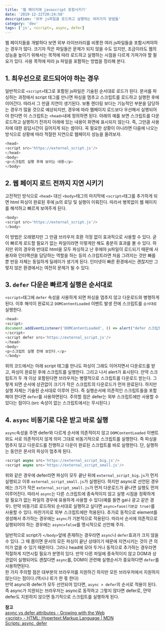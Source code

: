 ```yaml
---
title: '웹 페이지에 javascript 포함시키기'
date: '2019-12-22T20:24:58'
description: '외부 js파일을 로드하고 실행하는 여러가지 방법들'
category: 'dev'
tags: ['js', <script>, async, defer]
---
```


웹 페이지들을 개발하다 보면 외부 라이브러리를 비롯한 여러 js파일들을 포함시켜야하는 경우가 많다. 크기자 작은 파일들은 문제가 되지 않을 수도 있지만, 조금이라도 웹의 성능을 높이기 위해서는 목적에 따라 로드하고 실행하는 시점을 다르게 가져가야 할 필요가 있다. 사용 목적에 따라 js 파일을 포함하는 방법을 정리해 본다.

## 1. 최우선으로 로드되어야 하는 경우

일반적으로 `<script>`태그로 포함된 js파일은 기술된 순서대로 로드가 된다. 문서를 파싱하는 과정에서 script 태그를 만나면 파싱을 멈추고 스크립트를 로드하고 실행한 후에 이어간다. 따라서 그 만큼 지연이 생기된다. 보통 렌더링 보다는 기능적인 부분을 담당하는 경우가 많을 것으로 예상되지만, 경우에 따라 웹페이지 로드보다 우선해서 실행되어야 한다면 이 스크립트는 `<head>`내에 정의하면 된다. 아래의 예를 보면 스크립트를 다운로드하고 실행하기 전까지 아래에 있는 내용이 화면에 표시되지 않는다. 즉, 그만큼 사용자에 대한 응답시간이 길어지게 되는 셈이다. 꼭 필요한 상황이 아니라면 다음에 나오는 방식으로 상황에 따라 적절한 지연으로 웹페이지 성능을 올려보자.
```js
<head>
<script src='https://external_script.js'/>
</head>
<body>
<p>스크립트 실행 후에 보이는 내용</p>
</body>
```

## 2. 웹 페이지 로드 전까지 지연 시키기

고전적인 방식으로 `<head>` 대신 `<body>`태그의 마지막에 `<script>`태그를 추가하게 되면 html 파싱이 완료된 후에 js의 로딩 및 실행이 이뤄진다. 따라서 병목없이 웹 페이지를 해석하고 빠르게 보여주게 된다.
```js
<body>
<script src='https://external_script.js'/>
</body>
```
이 방법은 오래됐지만 그 만큼 브라우저 호환 걱정 없이 효과적으로 사용할 수 있다. 굳이 빠르게 로드할 필요가 없는 파일이라면 이렇게만 해도 충분히 효과를 볼 수 있다. 하지만 위의 경우와 반대로 html을 모두 파싱하고 난 후에야 js파일이 로드되기 때문에 사용자와 인터랙션을 담당하는 역할을 하는 등의 스크립트라면 처음 그려지는 것만 빠를 뿐 반응 자체는 동일하게 딜레이가 생기게 된다. 인터넷이 빠른 환경에서는 괜찮지만 그렇지 않은 환경에서는 여전히 문제가 될 수 있다.


## 3. `defer` 다운은 빠르게 실행은 순서대로

`<script>`태그에 `defer` 속성을 사용하게 되면 파싱을 멈추지 않고 다운로드와 병행하게 된다. 이후 해석이 완료되고 `DOMContentLoaded` 이벤트 발생 전에 스크립트를 `순서대로` 실행한다.

```js
<head>
<script>
document.addEventListener('DOMContentLoaded', () => alert("defer 스크립트 실행 후 호출"));
</script>
<script defer src='https://external_script.js'/>
</head>
<body>
<p>스크립트 실행 전에 보인다.</p>
</body>
```
위의 코드에서는 아래 script 태그를 만나도 파싱이 그래도 이어지면서 다운로드를 받고, 파싱이 완료된 후에 스크립트를 실행한다. 그리고 나서 alert가 표시된다.
만약 스크립트가 두 개 이상 포함된다면 브라우저는 병렬적으로 스크립트를 다운로드 받는다. 그렇게 되면 순서에 상관없이 크기가 작은 스크립트의 다운로드가 먼저 완료된다. 하지만 실행 자체는 기술된 순서대로 이루어 진다. 즉 실행순서에 의존적인 스크립트들을 포함해야 한다면 `defer`를 사용하면된다. 주의할 점은 defer는 외부 스크립트에만 사용할 수 있다는 점이다.(src 속성이 없는 스크립트에서는 무시된다.)

## 4. `async` 비동기로 다운 받고 바로 실행

`async`속성을 주면 defer와 다르게 순서에 의존적이지 않고 `DOMContentLoaded` 이벤트와도 서로 의존적이지 않게 의미 그대로 비동기적으로 스크립트를 실행한다. 즉 파싱을 멈추지 않고 다운로드를 진행하고 다운이 완료된 스크립트를 바로 실행한다. 단, 실행하는 동안은 문서의 파싱이 멈추게 된다.
```js
<script async src='https://external_script_big.js'/>
<script async src='https://external_script_small.js'/>
```
위와 같은 경우에 defer라면 파싱이 모두 끝난 뒤에 `external_script_big.js`가 먼저 실행되고 이후 `external_script_small.js`가 실행된다. 하지만 async로 선언된 경우에는 크기가 작은 `external_script_small.js`가 먼저 다운로드가 끝나면 실행도 먼저 이루어진다.
따라서 `async`는 다른 스크립트에 종속적이지 않고 실행 시점을 정확하게 알 필요가 없는 파일의 경우에 유용하게 사용할 수 있다(예를 들면 ga나 광고 같은 경우). 만약 비동기로 로드하되 순서대로 실행하고 싶다면 `async=fase(기본값 true)`를 사용할 수 있다.
마찬가지로 외부 스크립트에만 적용된다.
추가로 동적으로 element를 생성해서 추가하는 경우에는 `async`가 기본적으로 적용된다. 따라서 순서에 의존적으로 실행되어야 하는 경우에는 `async=false`를 명시적으로 선언해 주자.

일반적으로 script가 `</body>`앞에 존재하는 경우라면 `async`나 `defer`효과가 크지 않을 수 있다. 그 때 쯤이면 문서의 모든 파싱이 끝난 상태이기 때문에 지연시키는 것이 큰 의미가 없을 수 있기 때문이다. 그러나 head에 모아 두거나 동적으로 추가하는 경우라면 적절하게 지연시킬 필요가 분명히 있다.
만약 다른 파일에 종속적이지 않고 DOM과 상관없이 실행되어도 괜찮다면 `async`를, DOM이 관련해 실행순서가 중요하다면 `defer`를 사용하면된다.  
한 가지 주의할 점은 대부분의 브라우저를 지원하긴 하지만 모든 브라우저에서 지원하지 않는다는 점이다.(역시나 IE가 한 몫 한다)  
만약 async와 defer가 모두 선언되어 있다면, `async > defer`의 순서로 적용이 된다. 즉 async가 지원되는 브라우저는 async로 동작하고 그렇지 않다면 defer로, 먄약 defer도 지원하지 않으면 동기적으로 스크립트를 실행하게 된다.

**참고**  
[async vs defer attributes - Growing with the Web](https://www.growingwiththeweb.com/2014/02/async-vs-defer-attributes.html#script)  
[\<script> - HTML: Hypertext Markup Language \| MDN](https://developer.mozilla.org/ko/docs/Web/HTML/Element/script)  
[Scripts: async, defer](https://javascript.info/script-async-defer)
